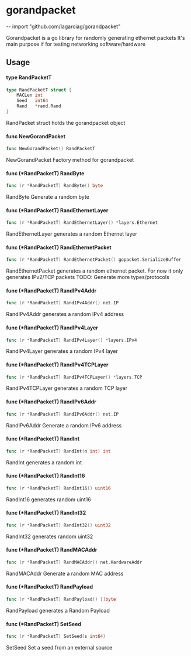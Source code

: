# gorandpacket
--
    import "github.com/lagarciag/gorandpacket"

Gorandpacket is a go library for randomly generating ethernet packets It's main
purpose if for testing networking software/hardware

## Usage

#### type RandPacketT

```go
type RandPacketT struct {
	MACLen int
	Seed   int64
	Rand   *rand.Rand
}
```

RandPacket struct holds the gorandpacket object

#### func  NewGorandPacket

```go
func NewGorandPacket() RandPacketT
```
NewGorandPacket Factory method for gorandpacket

#### func (*RandPacketT) RandByte

```go
func (r *RandPacketT) RandByte() byte
```
RandByte Generate a random byte

#### func (*RandPacketT) RandEthernetLayer

```go
func (r *RandPacketT) RandEthernetLayer() *layers.Ethernet
```
RandEthernetLayer generates a random Ethernet layer

#### func (*RandPacketT) RandEthernetPacket

```go
func (r *RandPacketT) RandEthernetPacket() gopacket.SerializeBuffer
```
RandEthernetPacket generates a random ethernet packet. For now it only generates
IPv2/TCP packets TODO: Generate more types/protocols

#### func (*RandPacketT) RandIPv4Addr

```go
func (r *RandPacketT) RandIPv4Addr() net.IP
```
RandIPv4Addr generates a random IPv4 address

#### func (*RandPacketT) RandIPv4Layer

```go
func (r *RandPacketT) RandIPv4Layer() *layers.IPv4
```
RandIPv4Layer generates a random IPv4 layer

#### func (*RandPacketT) RandIPv4TCPLayer

```go
func (r *RandPacketT) RandIPv4TCPLayer() *layers.TCP
```
RandIPv4TCPLayer generates a random TCP layer

#### func (*RandPacketT) RandIPv6Addr

```go
func (r *RandPacketT) RandIPv6Addr() net.IP
```
RandIPv6Addr Generate a random IPv6 address

#### func (*RandPacketT) RandInt

```go
func (r *RandPacketT) RandInt(n int) int
```
RandInt generates a random int

#### func (*RandPacketT) RandInt16

```go
func (r *RandPacketT) RandInt16() uint16
```
RandInt16 generates random uint16

#### func (*RandPacketT) RandInt32

```go
func (r *RandPacketT) RandInt32() uint32
```
RandInt32 generates random uint32

#### func (*RandPacketT) RandMACAddr

```go
func (r *RandPacketT) RandMACAddr() net.HardwareAddr
```
RandMACAddr Generate a random MAC address

#### func (*RandPacketT) RandPayload

```go
func (r *RandPacketT) RandPayload() []byte
```
RandPayload generates a Random Payload

#### func (*RandPacketT) SetSeed

```go
func (r *RandPacketT) SetSeed(s int64)
```
SetSeed Set a seed from an external source
